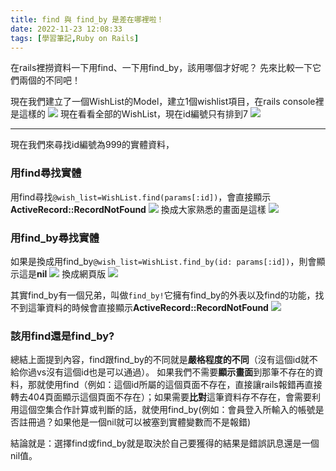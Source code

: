 ```yaml
---
title: find 與 find_by 是差在哪裡啦！
date: 2022-11-23 12:08:33
tags: [學習筆記,Ruby on Rails]
---
```

在rails裡撈資料一下用find、一下用find_by，該用哪個才好呢？
先來比較一下它們兩個的不同吧！


現在我們建立了一個WishList的Model，建立1個wishlist項目，在rails console裡是這樣的
![](https://i.imgur.com/Y0Wiqqe.png)
現在看看全部的WishList，現在id編號只有排到7
![](https://i.imgur.com/aLVDOHN.png)



---

現在我們來尋找id編號為999的實體資料，

### 用find尋找實體
用find尋找```@wish_list=WishList.find(params[:id])```，會直接顯示**ActiveRecord::RecordNotFound**
![](https://i.imgur.com/LHgkuhg.png)
換成大家熟悉的畫面是這樣
![](https://i.imgur.com/SO2gcdF.png)


### 用find_by尋找實體
如果是換成用find_by```@wish_list=WishList.find_by(id: params[:id])```，則會顯示這是**nil**
![](https://i.imgur.com/rE8lbc5.png)
換成網頁版
![](https://i.imgur.com/2M9u4sS.png)

其實find_by有一個兄弟，叫做```find_by!```它擁有find_by的外表以及find的功能，找不到這筆資料的時候會直接顯示**ActiveRecord::RecordNotFound**
![](https://i.imgur.com/rQW14pK.png)



### 該用find還是find_by?
總結上面提到內容，find跟find_by的不同就是**嚴格程度的不同**（沒有這個id就不給你過vs沒有這個id也是可以通過）。
如果我們不需要**顯示畫面**到那筆不存在的資料，那就使用find（例如：這個id所屬的這個頁面不存在，直接讓rails報錯再直接轉去404頁面顯示這個頁面不存在）；如果需要**比對**這筆資料存不存在，會需要利用這個空集合作計算或判斷的話，就使用find_by(例如：會員登入所輸入的帳號是否註冊過？如果他是一個nil就可以被塞到實體變數而不是報錯)

結論就是：選擇find或find_by就是取決於自己要獲得的結果是錯誤訊息還是一個nil值。








